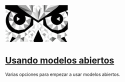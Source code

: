 <img src="../logo.png" alt="logo" width="200"/>

# [Usando modelos abiertos](https://ojosdemochuelo.net/https://ojosdemochuelo.net/usando-modelos-abiertos/)

Varias opciones para empezar a usar modelos abiertos.